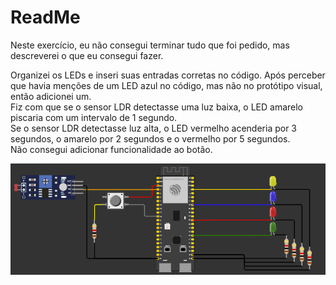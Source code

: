# ReadMe

Neste exercício, eu não consegui terminar tudo que foi pedido, mas descreverei o que eu consegui fazer.

Organizei os LEDs e inseri suas entradas corretas no código. Após perceber que havia menções de um LED azul no código, mas não no protótipo visual, então adicionei um. <br>
Fiz com que se o sensor LDR detectasse uma luz baixa, o LED amarelo piscaria com um intervalo de 1 segundo.<br>
Se o sensor LDR detectasse luz alta, o LED vermelho acenderia por 3 segundos, o amarelo por 2 segundos e o vermelho por 5 segundos.<br>
Não consegui adicionar funcionalidade ao botão.<br>

<img title="Protótipo no WOKWI" src="Exercicio Prova Joao Cherry/esp32-sensor-LDR.png">

